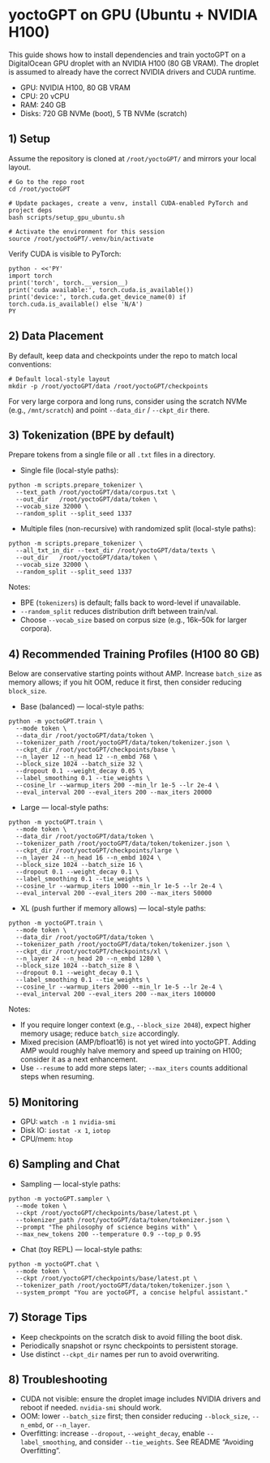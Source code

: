 # yoctoGPT on GPU (Ubuntu + NVIDIA H100)

This guide shows how to install dependencies and train yoctoGPT on a DigitalOcean GPU droplet with an NVIDIA H100 (80 GB VRAM). The droplet is assumed to already have the correct NVIDIA drivers and CUDA runtime.

- GPU: NVIDIA H100, 80 GB VRAM
- CPU: 20 vCPU
- RAM: 240 GB
- Disks: 720 GB NVMe (boot), 5 TB NVMe (scratch)

## 1) Setup

Assume the repository is cloned at `/root/yoctoGPT/` and mirrors your local layout.

```
# Go to the repo root
cd /root/yoctoGPT

# Update packages, create a venv, install CUDA-enabled PyTorch and project deps
bash scripts/setup_gpu_ubuntu.sh

# Activate the environment for this session
source /root/yoctoGPT/.venv/bin/activate
```

Verify CUDA is visible to PyTorch:

```
python - <<'PY'
import torch
print('torch', torch.__version__)
print('cuda available:', torch.cuda.is_available())
print('device:', torch.cuda.get_device_name(0) if torch.cuda.is_available() else 'N/A')
PY
```

## 2) Data Placement

By default, keep data and checkpoints under the repo to match local conventions:

```
# Default local-style layout
mkdir -p /root/yoctoGPT/data /root/yoctoGPT/checkpoints
```

For very large corpora and long runs, consider using the scratch NVMe (e.g., `/mnt/scratch`) and point `--data_dir` / `--ckpt_dir` there.

## 3) Tokenization (BPE by default)

Prepare tokens from a single file or all `.txt` files in a directory.

- Single file (local-style paths):
```
python -m scripts.prepare_tokenizer \
  --text_path /root/yoctoGPT/data/corpus.txt \
  --out_dir   /root/yoctoGPT/data/token \
  --vocab_size 32000 \
  --random_split --split_seed 1337
```

- Multiple files (non-recursive) with randomized split (local-style paths):
```
python -m scripts.prepare_tokenizer \
  --all_txt_in_dir --text_dir /root/yoctoGPT/data/texts \
  --out_dir   /root/yoctoGPT/data/token \
  --vocab_size 32000 \
  --random_split --split_seed 1337
```

Notes:
- BPE (`tokenizers`) is default; falls back to word-level if unavailable.
- `--random_split` reduces distribution drift between train/val.
- Choose `--vocab_size` based on corpus size (e.g., 16k–50k for larger corpora).

## 4) Recommended Training Profiles (H100 80 GB)

Below are conservative starting points without AMP. Increase `batch_size` as memory allows; if you hit OOM, reduce it first, then consider reducing `block_size`.

- Base (balanced) — local-style paths:
```
python -m yoctoGPT.train \
  --mode token \
  --data_dir /root/yoctoGPT/data/token \
  --tokenizer_path /root/yoctoGPT/data/token/tokenizer.json \
  --ckpt_dir /root/yoctoGPT/checkpoints/base \
  --n_layer 12 --n_head 12 --n_embd 768 \
  --block_size 1024 --batch_size 32 \
  --dropout 0.1 --weight_decay 0.05 \
  --label_smoothing 0.1 --tie_weights \
  --cosine_lr --warmup_iters 200 --min_lr 1e-5 --lr 2e-4 \
  --eval_interval 200 --eval_iters 200 --max_iters 20000
```

- Large — local-style paths:
```
python -m yoctoGPT.train \
  --mode token \
  --data_dir /root/yoctoGPT/data/token \
  --tokenizer_path /root/yoctoGPT/data/token/tokenizer.json \
  --ckpt_dir /root/yoctoGPT/checkpoints/large \
  --n_layer 24 --n_head 16 --n_embd 1024 \
  --block_size 1024 --batch_size 16 \
  --dropout 0.1 --weight_decay 0.1 \
  --label_smoothing 0.1 --tie_weights \
  --cosine_lr --warmup_iters 1000 --min_lr 1e-5 --lr 2e-4 \
  --eval_interval 200 --eval_iters 200 --max_iters 50000
```

- XL (push further if memory allows) — local-style paths:
```
python -m yoctoGPT.train \
  --mode token \
  --data_dir /root/yoctoGPT/data/token \
  --tokenizer_path /root/yoctoGPT/data/token/tokenizer.json \
  --ckpt_dir /root/yoctoGPT/checkpoints/xl \
  --n_layer 24 --n_head 20 --n_embd 1280 \
  --block_size 1024 --batch_size 8 \
  --dropout 0.1 --weight_decay 0.1 \
  --label_smoothing 0.1 --tie_weights \
  --cosine_lr --warmup_iters 2000 --min_lr 1e-5 --lr 2e-4 \
  --eval_interval 200 --eval_iters 200 --max_iters 100000
```

Notes:
- If you require longer context (e.g., `--block_size 2048`), expect higher memory usage; reduce `batch_size` accordingly.
- Mixed precision (AMP/bfloat16) is not yet wired into yoctoGPT. Adding AMP would roughly halve memory and speed up training on H100; consider it as a next enhancement.
- Use `--resume` to add more steps later; `--max_iters` counts additional steps when resuming.

## 5) Monitoring

- GPU: `watch -n 1 nvidia-smi`
- Disk IO: `iostat -x 1`, `iotop`
- CPU/mem: `htop`

## 6) Sampling and Chat

- Sampling — local-style paths:
```
python -m yoctoGPT.sampler \
  --mode token \
  --ckpt /root/yoctoGPT/checkpoints/base/latest.pt \
  --tokenizer_path /root/yoctoGPT/data/token/tokenizer.json \
  --prompt "The philosophy of science begins with" \
  --max_new_tokens 200 --temperature 0.9 --top_p 0.95
```

- Chat (toy REPL) — local-style paths:
```
python -m yoctoGPT.chat \
  --mode token \
  --ckpt /root/yoctoGPT/checkpoints/base/latest.pt \
  --tokenizer_path /root/yoctoGPT/data/token/tokenizer.json \
  --system_prompt "You are yoctoGPT, a concise helpful assistant."
```

## 7) Storage Tips

- Keep checkpoints on the scratch disk to avoid filling the boot disk.
- Periodically snapshot or rsync checkpoints to persistent storage.
- Use distinct `--ckpt_dir` names per run to avoid overwriting.

## 8) Troubleshooting

- CUDA not visible: ensure the droplet image includes NVIDIA drivers and reboot if needed. `nvidia-smi` should work.
- OOM: lower `--batch_size` first; then consider reducing `--block_size`, `--n_embd`, or `--n_layer`.
- Overfitting: increase `--dropout`, `--weight_decay`, enable `--label_smoothing`, and consider `--tie_weights`. See README “Avoiding Overfitting”.
